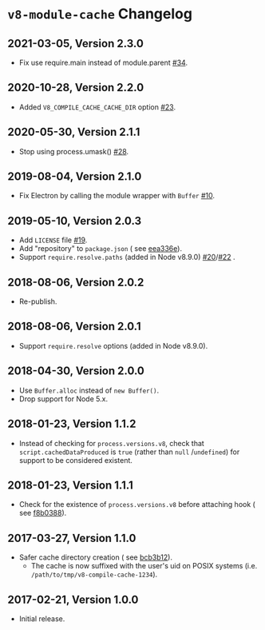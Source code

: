 # `v8-module-cache` Changelog

## 2021-03-05, Version 2.3.0

* Fix use require.main instead of module.parent [#34](https://github.com/zertosh/v8-compile-cache/pull/34).

## 2020-10-28, Version 2.2.0

* Added `V8_COMPILE_CACHE_CACHE_DIR` option [#23](https://github.com/zertosh/v8-compile-cache/pull/23).

## 2020-05-30, Version 2.1.1

* Stop using process.umask() [#28](https://github.com/zertosh/v8-compile-cache/pull/28).

## 2019-08-04, Version 2.1.0

* Fix Electron by calling the module wrapper with `Buffer` [#10](https://github.com/zertosh/v8-compile-cache/pull/10).

## 2019-05-10, Version 2.0.3

* Add `LICENSE` file [#19](https://github.com/zertosh/v8-compile-cache/pull/19).
* Add "repository" to `package.json` (
  see [eea336e](https://github.com/zertosh/v8-compile-cache/commit/eea336eaa8360f9ded9342b8aa928e56ac6a7529)).
* Support `require.resolve.paths` (added in Node
  v8.9.0) [#20](https://github.com/zertosh/v8-compile-cache/pull/20)/[#22](https://github.com/zertosh/v8-compile-cache/pull/22)
  .

## 2018-08-06, Version 2.0.2

* Re-publish.

## 2018-08-06, Version 2.0.1

* Support `require.resolve` options (added in Node v8.9.0).

## 2018-04-30, Version 2.0.0

* Use `Buffer.alloc` instead of `new Buffer()`.
* Drop support for Node 5.x.

## 2018-01-23, Version 1.1.2

* Instead of checking for `process.versions.v8`, check that `script.cachedDataProduced` is `true` (rather than `null`
  /`undefined`) for support to be considered existent.

## 2018-01-23, Version 1.1.1

* Check for the existence of `process.versions.v8` before attaching hook (
  see [f8b0388](https://github.com/zertosh/v8-compile-cache/commit/f8b038848be94bc2c905880dd50447c73393f364)).

## 2017-03-27, Version 1.1.0

* Safer cache directory creation (
  see [bcb3b12](https://github.com/zertosh/v8-compile-cache/commit/bcb3b12c819ab0927ec4408e70f612a6d50a9617)).
    - The cache is now suffixed with the user's uid on POSIX systems (i.e. `/path/to/tmp/v8-compile-cache-1234`).

## 2017-02-21, Version 1.0.0

* Initial release.
